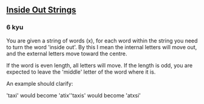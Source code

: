 <h2><a href=https://www.codewars.com/kata/57ebdf1c2d45a0ecd7002cd5/train/javascript target="_blank">Inside Out Strings</a></h2><h3>6 kyu</h3><p>You are given a string of words (x), for each word within the string you need to turn the word 'inside out'. By this I mean the internal letters will move out, and the external letters move toward the centre. </p><p>If the word is even length, all letters will move. If the length is odd, you are expected to leave the 'middle' letter of the word where it is. </p><p>An example should clarify:</p><p>'taxi' would become 'atix''taxis' would become 'atxsi'</p>